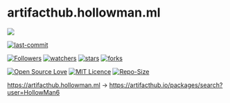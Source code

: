# artifacthub.hollowman.ml

![](https://hollowman6.github.io/img/mark.png)

[![last-commit](https://img.shields.io/github/last-commit/Hollow-Software/artifacthub.hollowman.ml)](../../graphs/commit-activity)

[![Followers](https://img.shields.io/github/followers/HollowMan6?style=social)](https://github.com/HollowMan6?tab=followers)
[![watchers](https://img.shields.io/github/watchers/Hollow-Software/artifacthub.hollowman.ml?style=social)](../../watchers)
[![stars](https://img.shields.io/github/stars/Hollow-Software/artifacthub.hollowman.ml?style=social)](../../stargazers)
[![forks](https://img.shields.io/github/forks/Hollow-Software/artifacthub.hollowman.ml?style=social)](../../network/members)

[![Open Source Love](https://img.shields.io/badge/-%E2%9D%A4%20Open%20Source-Green?style=flat-square&logo=Github&logoColor=white&link=https://hollowman6.github.io/fund.html)](https://hollowman6.github.io/fund.html)
[![MIT Licence](https://img.shields.io/badge/license-MIT-blue)](https://opensource.org/licenses/mit-license.php)
[![Repo-Size](https://img.shields.io/github/repo-size/Hollow-Software/artifacthub.hollowman.ml.svg)](../../archive/master.zip)

https://artifacthub.hollowman.ml -> https://artifacthub.io/packages/search?user=HollowMan6

